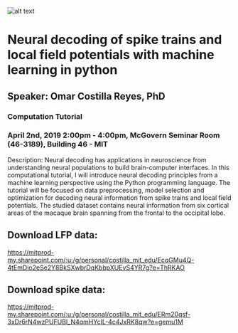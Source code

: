 ![alt text](https://github.com/omarcr/bcs-mit-computational-tutorial/blob/master/bcs-logo.png)

# Neural decoding of spike trains and local field potentials with machine learning in python
## Speaker: Omar Costilla Reyes, PhD

### Computation Tutorial 
### April 2nd, 2019 2:00pm - 4:00pm, McGovern Seminar Room (46-3189), Building 46 - MIT


Description: Neural decoding has applications in neuroscience from understanding neural populations to build brain-computer interfaces. In this computational tutorial, I will introduce neural decoding principles from a machine learning perspective using the Python programming language. The tutorial will be focused on data preprocessing, model selection and optimization for decoding neural information from spike trains and local field potentials. The studied dataset contains neural information from six cortical areas of the macaque brain spanning from the frontal to the occipital lobe.

## Download LFP data:
https://mitprod-my.sharepoint.com/:u:/g/personal/costilla_mit_edu/EcqGMu4Q-4tEmDio2eSe2Y8BkSXwbrDqKbbpXUEvS4YR7g?e=ThRKAO

## Download spike data:
https://mitprod-my.sharepoint.com/:u:/g/personal/costilla_mit_edu/ERm20qsf-3xDr6rN4wzPUFUBI_N4qmHYcIL-4c4JxRK8qw?e=gemu1M
